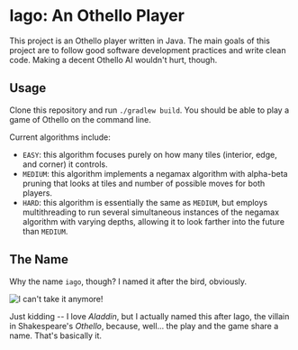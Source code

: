 # Iago: An Othello Player

This project is an Othello player written in Java. The main goals of this project are to follow good software development practices and write clean code. Making a decent Othello AI wouldn't hurt, though.

## Usage

Clone this repository and run `./gradlew build`. You should be able to play a game of Othello on the command line.

Current algorithms include:

* `EASY`: this algorithm focuses purely on how many tiles (interior, edge, and corner) it controls.
* `MEDIUM`: this algorithm implements a negamax algorithm with alpha-beta pruning that looks at tiles and number of possible moves for both players.
* `HARD`: this algorithm is essentially the same as `MEDIUM`, but employs multithreading to run several simultaneous instances of the negamax algorithm with varying depths, allowing it to look farther into the future than `MEDIUM`.

## The Name

Why the name `iago`, though? I named it after the bird, obviously.

![I can't take it anymore!](https://media.tenor.com/fYui1xvwgV0AAAAC/iago-aladdin.gif)

Just kidding -- I love *Aladdin*, but I actually named this after Iago, the villain in Shakespeare's *Othello*, because, well... the play and the game share a name. That's basically it.
